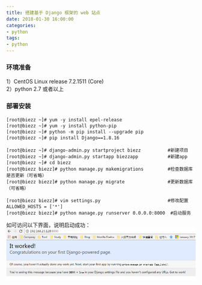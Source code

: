 ```yaml
---
title: 搭建基于 Django 框架的 web 站点
date: 2018-01-30 16:00:00
categories:
- python
tags:
- python
---
```


### 环境准备
1）CentOS Linux release 7.2.1511 (Core)  
2）python 2.7 或者以上

### 部署安装
```
[root@biezz ~]# yum -y install epel-release
[root@biezz ~]# yum -y install python-pip
[root@biezz ~]# python -m pip install --upgrade pip
[root@biezz ~]# pip install Django==1.8.16

[root@biezz ~]# django-admin.py startproject biezz          #新建项目
[root@biezz ~]# django-admin.py startapp biezzapp           #新建app
[root@biezz ~]# cd biezz
[root@biezz biezz]# python manage.py makemigrations         #检查数据库是否更新（可省略）
[root@biezz biezz]# python manage.py migrate                #更新数据库（可省略）

[root@biezz biezz]# vim settings.py                         #修改配置
ALLOWED_HOSTS = ['*']
[root@biezz biezz]# python manage.py runserver 0.0.0.0:8000  #启动服务
```
如可访问以下界面，说明启动成功：  
![页面](/images/05.jpg)

